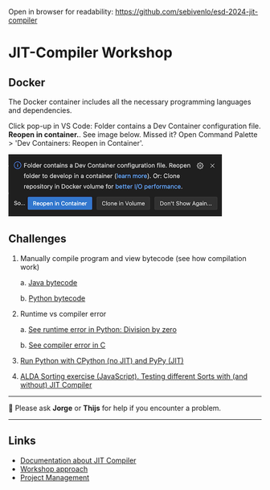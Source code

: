 Open in browser for readability: https://github.com/sebivenlo/esd-2024-jit-compiler

# JIT-Compiler Workshop
## Docker
The Docker container includes all the necessary programming languages and dependencies.

Click pop-up in VS Code: Folder contains a Dev Container configuration file. **Reopen in container.**. See image below. Missed it? Open Command Palette > 'Dev Containers: Reopen in Container'.

![Dev Containers: Reopen in Container](./project_management/images/reopen_in_container.png)

## Challenges
1. Manually compile program and view bytecode (see how compilation work)

   a. [Java bytecode](/workshop/java/README.md)

   b. [Python bytecode](/workshop/python/bytecode_conversion/README.md)
2. Runtime vs compiler error

   a. [See runtime error in Python: Division by zero](/workshop/python/runtime_error/README.md)

   b. [See compiler error in C](/workshop/c/README.md)
3. [Run Python with CPython (no JIT) and PyPy (JIT)](/workshop/python/jit_vs_jitless/)
4. [ALDA Sorting exercise (JavaScript). Testing different Sorts with (and without) JIT Compiler](/workshop/javascript/README.md)
<!-- 5. run Python 3.13 (with JIT flag) (TODO: install Python 3.13 via downloading binaries because it is not in apt-get yet) -->


---

:speech_balloon: Please ask **Jorge** or **Thijs** for help if you encounter a problem.


---

## Links
- [Documentation about JIT Compiler](./documents/README.md)
- [Workshop approach](./documents/approach.md)
- [Project Management](./project_management/README.md)

<!-- ![Compiling](https://i.giphy.com/media/v1.Y2lkPTc5MGI3NjExZzNveWZhM3JzNXZ5N2Zsb2R5am9rdHoxZmJ4M203MjB6aW1xc3NxYiZlcD12MV9pbnRlcm5hbF9naWZfYnlfaWQmY3Q9Zw/SXxI9NlwvYiY3bRsck/giphy.gif) -->

<!-- You found me -->